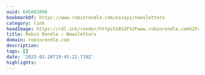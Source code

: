 ```yaml
---
uuid: 645601096
bookmarkOf: https://www.robinrendle.com/essays/newsletters
category: link
headImage: https://rdl.ink/render/https%3A%2F%2Fwww.robinrendle.com%2Fessays%2Fnewsletters
title: Robin Rendle › Newsletters
domain: robinrendle.com
description: 
tags: []
date: '2023-01-26T19:45:22.719Z'
highlights: 
---
```




